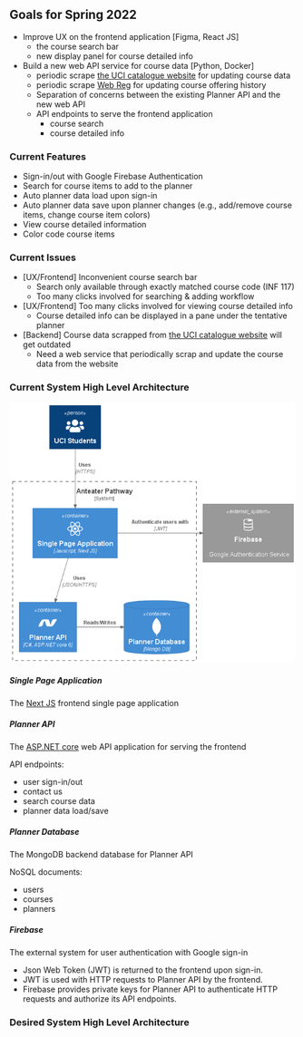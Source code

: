 ## Goals for Spring 2022

- Improve UX on the frontend application [Figma, React JS]
  - the course search bar
  - new display panel for course detailed info
- Build a new web API service for course data [Python, Docker]
  - periodic scrape [the UCI catalogue website](https://catalogue.uci.edu/allcourses/) for updating course data
  - periodic scrape [Web Reg](https://www.reg.uci.edu/perl/WebSoc) for updating course offering history
  - Separation of concerns between the existing Planner API and the new web API
  - API endpoints to serve the frontend application
    - course search
    - course detailed info

### Current Features

- Sign-in/out with Google Firebase Authentication
- Search for course items to add to the planner
- Auto planner data load upon sign-in
- Auto planner data save upon planner changes (e.g., add/remove course items, change course item colors)
- View course detailed information
- Color code course items

### Current Issues

- [UX/Frontend] Inconvenient course search bar
  - Search only available through exactly matched course code (INF 117)
  - Too many clicks involved for searching & adding workflow
- [UX/Frontend] Too many clicks involved for viewing course detailed info
  - Course detailed info can be displayed in a pane under the tentative planner
- [Backend] Course data scrapped from [the UCI catalogue website](https://catalogue.uci.edu/allcourses/) will get outdated
  - Need a web service that periodically scrap and update the course data from the website

### Current System High Level Architecture

![Spring 2022 Current HL Architecture](./c4-diagrams/spring-2022-current-HL-archiecture.png)

##### Single Page Application

The [Next JS](https://nextjs.org/) frontend single page application

##### Planner API

The [ASP.NET core](https://docs.microsoft.com/en-us/aspnet/core/introduction-to-aspnet-core?view=aspnetcore-6.0) web API application for serving the frontend

API endpoints:

- user sign-in/out
- contact us
- search course data
- planner data load/save

##### Planner Database

The MongoDB backend database for Planner API

NoSQL documents:

- users
- courses
- planners

##### Firebase

The external system for user authentication with Google sign-in

- Json Web Token (JWT) is returned to the frontend upon sign-in.
- JWT is used with HTTP requests to Planner API by the frontend.
- Firebase provides private keys for Planner API to authenticate HTTP requests and authorize its API endpoints.

### Desired System High Level Architecture

